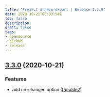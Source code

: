 ```yaml
---
title: "Project drawio-export | Release 3.3.0"
date: 2020-10-21T06:33:54Z
toc: false
description: 
draft: false
tags:
- opensource
- github
- release
---
```

## [3.3.0](http://github.com/rlespinasse/drawio-export/compare/3.2.1...3.3.0) (2020-10-21)


### Features

* add on-changes option ([0b5dde2](http://github.com/rlespinasse/drawio-export/commit/0b5dde2ac83a83418e416813afcde931fdf1abc3))



